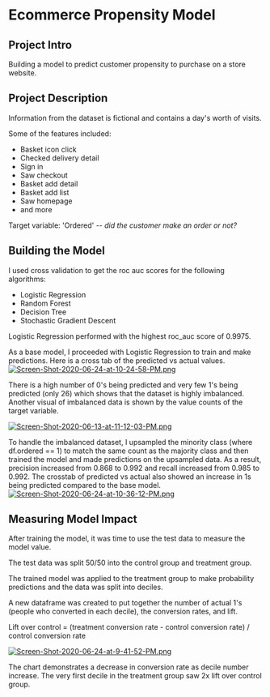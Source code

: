 # Ecommerce Propensity Model

## Project Intro
Building a model to predict customer propensity to purchase on a store website. 

## Project Description
Information from the dataset is fictional and contains a day's worth of visits. 

Some of the features included:
* Basket icon click
* Checked delivery detail
* Sign in
* Saw checkout
* Basket add detail
* Basket add list
* Saw homepage
* and more

Target variable: 'Ordered' -- *did the customer make an order or not?*


## Building the Model
I used cross validation to get the roc auc scores for the following algorithms:
* Logistic Regression
* Random Forest
* Decision Tree
* Stochastic Gradient Descent

Logistic Regression performed with the highest roc_auc score of 0.9975.

As a base model, I proceeded with Logistic Regression to train and make predictions. Here is a cross tab of the predicted vs actual values.
[![Screen-Shot-2020-06-24-at-10-24-58-PM.png](https://i.postimg.cc/s2MQpW1w/Screen-Shot-2020-06-24-at-10-24-58-PM.png)](https://postimg.cc/bGjwPsxt)

There is a high number of 0's being predicted and very few 1's being predicted (only 26) which shows that the dataset is highly imbalanced.
Another visual of imbalanced data is shown by the value counts of the target variable.

[![Screen-Shot-2020-06-13-at-11-12-03-PM.png](https://i.postimg.cc/7bv5gkWF/Screen-Shot-2020-06-13-at-11-12-03-PM.png)](https://postimg.cc/8fHkSqD4)

To handle the imbalanced dataset, I upsampled the minority class (where df.ordered == 1) to match the same count as the majority class and then trained the model and made predictions on the upsampled data. As a result, precision increased from 0.868 to 0.992 and recall increased from 0.985 to 0.992. 
The crosstab of predicted vs actual also showed an increase in 1s being predicted compared to the base model.
[![Screen-Shot-2020-06-24-at-10-36-12-PM.png](https://i.postimg.cc/cC34H798/Screen-Shot-2020-06-24-at-10-36-12-PM.png)](https://postimg.cc/N2gwCXwg)

## Measuring Model Impact 
After training the model, it was time to use the test data to measure the model value.

The test data was split 50/50 into the control group and treatment group. 

The trained model was applied to the treatment group to make probability predictions and the data was split into deciles.

A new dataframe was created to put together the number of actual 1's (people who converted in each decile), the conversion rates, and lift.

Lift over control = (treatment conversion rate - control conversion rate) / control conversion rate

[![Screen-Shot-2020-06-24-at-9-41-52-PM.png](https://i.postimg.cc/tgpPGwMV/Screen-Shot-2020-06-24-at-9-41-52-PM.png)](https://postimg.cc/dhND8Hvq)

The chart demonstrates a decrease in conversion rate as decile number increase. The very first decile in the treatment group saw 2x lift over control group.
